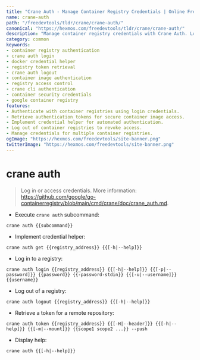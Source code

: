 ```yaml
---
title: "Crane Auth - Manage Container Registry Credentials | Online Free DevTools by Hexmos"
name: crane-auth
path: "/freedevtools/tldr/crane/crane-auth/"
canonical: "https://hexmos.com/freedevtools/tldr/crane/crane-auth/"
description: "Manage container registry credentials with Crane Auth. Log in, log out, and retrieve tokens for secure container management. Free online tool, no registration required."
category: common
keywords:
- container registry authentication
- crane auth login
- docker credential helper
- registry token retrieval
- crane auth logout
- container image authentication
- registry access control
- crane cli authentication
- container security credentials
- google container registry
features:
- Authenticate with container registries using login credentials.
- Retrieve authentication tokens for secure container image access.
- Implement credential helper for automated authentication.
- Log out of container registries to revoke access.
- Manage credentials for multiple container registries.
ogImage: "https://hexmos.com/freedevtools/site-banner.png"
twitterImage: "https://hexmos.com/freedevtools/site-banner.png"
---
```


# crane auth

> Log in or access credentials.
> More information: <https://github.com/google/go-containerregistry/blob/main/cmd/crane/doc/crane_auth.md>.

- Execute `crane auth` subcommand:

`crane auth {{subcommand}}`

- Implement credential helper:

`crane auth get {{registry_address}} {{[-h|--help]}}`

- Log in to a registry:

`crane auth login {{registry_address}} {{[-h|--help]}} {{[-p|--password]}} {{password}} {{-password-stdin}} {{[-u|--username]}} {{username}}`

- Log out of a registry:

`crane auth logout {{registry_address}} {{[-h|--help]}}`

- Retrieve a token for a remote repository:

`crane auth token {{registry_address}} {{[-H|--header]}} {{[-h|--help]}} {{[-m|--mount]}} {{scope1 scope2 ...}} --push`

- Display help:

`crane auth {{[-h|--help]}}`
